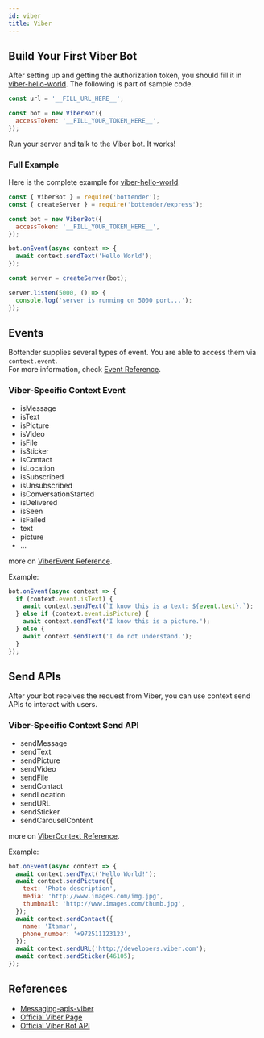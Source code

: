 ```yaml
---
id: viber
title: Viber
---
```


## Build Your First Viber Bot

After setting up and getting the authorization token, you should fill it in [viber-hello-world](https://github.com/Yoctol/bottender/tree/v0.15.x/examples/viber-hello-world/index.js). The following is part of sample code.

```js
const url = '__FILL_URL_HERE__';

const bot = new ViberBot({
  accessToken: '__FILL_YOUR_TOKEN_HERE__',
});
```

Run your server and talk to the Viber bot. It works!

### Full Example

Here is the complete example for [viber-hello-world](https://github.com/Yoctol/bottender/tree/v0.15.x/examples/viber-hello-world/index.js).

```js
const { ViberBot } = require('bottender');
const { createServer } = require('bottender/express');

const bot = new ViberBot({
  accessToken: '__FILL_YOUR_TOKEN_HERE__',
});

bot.onEvent(async context => {
  await context.sendText('Hello World');
});

const server = createServer(bot);

server.listen(5000, () => {
  console.log('server is running on 5000 port...');
});
```

## Events

Bottender supplies several types of event. You are able to access them via `context.event`.  
For more information, check [Event Reference](APIReference-Event.md).

### Viber-Specific Context Event

- isMessage
- isText
- isPicture
- isVideo
- isFile
- isSticker
- isContact
- isLocation
- isSubscribed
- isUnsubscribed
- isConversationStarted
- isDelivered
- isSeen
- isFailed
- text
- picture
- ...

more on [ViberEvent Reference](APIReference-ViberEvent.md).

Example:

```js
bot.onEvent(async context => {
  if (context.event.isText) {
    await context.sendText(`I know this is a text: ${event.text}.`);
  } else if (context.event.isPicture) {
    await context.sendText('I know this is a picture.');
  } else {
    await context.sendText('I do not understand.');
  }
});
```

## Send APIs

After your bot receives the request from Viber, you can use context send APIs to interact with users.

### Viber-Specific Context Send API

- sendMessage
- sendText
- sendPicture
- sendVideo
- sendFile
- sendContact
- sendLocation
- sendURL
- sendSticker
- sendCarouselContent

more on [ViberContext Reference](APIReference-ViberContext.md).

Example:

```js
bot.onEvent(async context => {
  await context.sendText('Hello World!');
  await context.sendPicture({
    text: 'Photo description',
    media: 'http://www.images.com/img.jpg',
    thumbnail: 'http://www.images.com/thumb.jpg',
  });
  await context.sendContact({
    name: 'Itamar',
    phone_number: '+972511123123',
  });
  await context.sendURL('http://developers.viber.com');
  await context.sendSticker(46105);
});
```

## References

- [Messaging-apis-viber](https://github.com/Yoctol/messaging-apis/tree/master/packages/messaging-api-viber)
- [Official Viber Page](https://www.viber.com/)
- [Official Viber Bot API](https://developers.viber.com/docs/api/rest-bot-api/)
